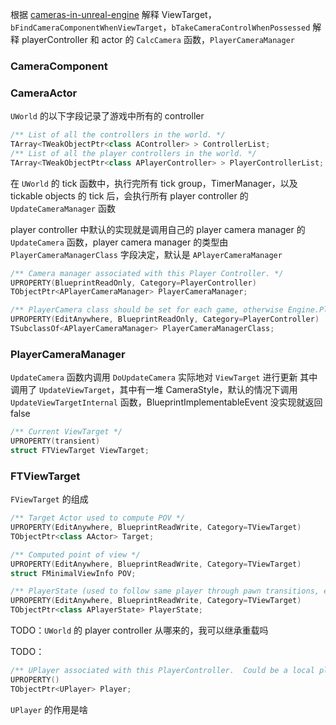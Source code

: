 
根据 [cameras-in-unreal-engine](https://dev.epicgames.com/documentation/en-us/unreal-engine/cameras-in-unreal-engine) 解释 ViewTarget，`bFindCameraComponentWhenViewTarget`，`bTakeCameraControlWhenPossessed`
解释 playerController 和 actor 的 `CalcCamera` 函数，`PlayerCameraManager`
### CameraComponent

### CameraActor


`UWorld` 的以下字段记录了游戏中所有的 controller
```c++
/** List of all the controllers in the world. */
TArray<TWeakObjectPtr<class AController> > ControllerList;
/** List of all the player controllers in the world. */
TArray<TWeakObjectPtr<class APlayerController> > PlayerControllerList;
```
在 `UWorld` 的 tick 函数中，执行完所有 tick group，TimerManager，以及 tickable objects 的 tick 后，会执行所有 player controller 的 `UpdateCameraManager` 函数

player controller 中默认的实现就是调用自己的 player camera manager 的 `UpdateCamera` 函数，player camera manager 的类型由 `PlayerCameraManagerClass` 字段决定，默认是 `APlayerCameraManager`
```c++
/** Camera manager associated with this Player Controller. */
UPROPERTY(BlueprintReadOnly, Category=PlayerController)
TObjectPtr<APlayerCameraManager> PlayerCameraManager;

/** PlayerCamera class should be set for each game, otherwise Engine.PlayerCameraManager is used */
UPROPERTY(EditAnywhere, BlueprintReadOnly, Category=PlayerController)
TSubclassOf<APlayerCameraManager> PlayerCameraManagerClass;
```
### PlayerCameraManager

`UpdateCamera` 函数内调用 `DoUpdateCamera` 实际地对 `ViewTarget` 进行更新
其中调用了 `UpdateViewTarget`，其中有一堆 CameraStyle，默认的情况下调用 `UpdateViewTargetInternal` 函数，BlueprintImplementableEvent 没实现就返回 false
```c++
/** Current ViewTarget */
UPROPERTY(transient)
struct FTViewTarget ViewTarget;
```
### FTViewTarget

`FViewTarget` 的组成
```c++
/** Target Actor used to compute POV */
UPROPERTY(EditAnywhere, BlueprintReadWrite, Category=TViewTarget)
TObjectPtr<class AActor> Target;

/** Computed point of view */
UPROPERTY(EditAnywhere, BlueprintReadWrite, Category=TViewTarget)
struct FMinimalViewInfo POV;

/** PlayerState (used to follow same player through pawn transitions, etc., when spectating) */
UPROPERTY(EditAnywhere, BlueprintReadWrite, Category=TViewTarget)
TObjectPtr<class APlayerState> PlayerState;
```


TODO：`UWorld` 的 player controller 从哪来的，我可以继承重载吗

TODO：
```c++
/** UPlayer associated with this PlayerController.  Could be a local player or a net connection. */
UPROPERTY()
TObjectPtr<UPlayer> Player;
```
`UPlayer` 的作用是啥